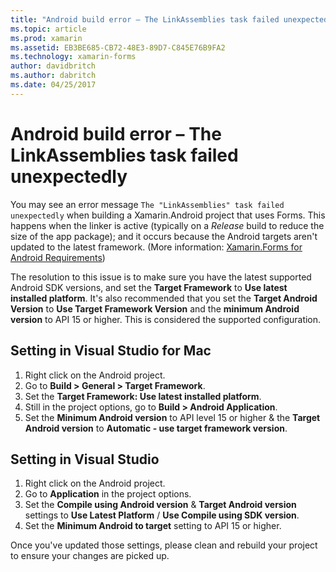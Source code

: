 ```yaml
---
title: "Android build error – The LinkAssemblies task failed unexpectedly"
ms.topic: article
ms.prod: xamarin
ms.assetid: EB3BE685-CB72-48E3-89D7-C845E76B9FA2
ms.technology: xamarin-forms
author: davidbritch
ms.author: dabritch
ms.date: 04/25/2017
---
```


# Android build error – The LinkAssemblies task failed unexpectedly

You may see an error message `The "LinkAssemblies" task failed unexpectedly` when building a Xamarin.Android project that uses Forms. This happens when the linker is active (typically on a *Release* build to reduce the size of the app package); and it occurs because the Android targets aren't updated to the latest framework. (More information: [Xamarin.Forms for Android Requirements](~/xamarin-forms/get-started/installation.md#android))

The resolution to this issue is to make sure you have the latest supported Android SDK versions, and set the **Target Framework** to **Use latest installed platform**. It's also recommended that you set the **Target Android Version** to **Use Target Framework Version** and the **minimum Android version** to API 15 or higher. This is considered the supported configuration.

## Setting in Visual Studio for Mac

1.  Right click on the Android project.
2.  Go to **Build > General > Target Framework**.
3.  Set the **Target Framework: Use latest installed platform**.
4.  Still in the project options, go to **Build > Android Application**.
5.  Set the **Minimum Android version** to API level 15 or higher & the **Target Android version** to **Automatic - use target framework version**.

## Setting in Visual Studio

1.  Right click on the Android project.
2.  Go to **Application** in the project options.
3.  Set the **Compile using Android version** & **Target Android version** settings to **Use Latest Platform** / **Use Compile using SDK version**.
4.  Set the **Minimum Android to target** setting to API 15 or higher.

Once you've updated those settings, please clean and rebuild your project to ensure your changes are picked up.
